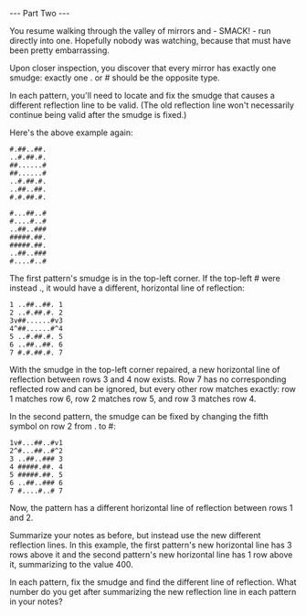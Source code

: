 --- Part Two ---

You resume walking through the valley of mirrors and - SMACK! - run directly
into one. Hopefully nobody was watching, because that must have been pretty
embarrassing.

Upon closer inspection, you discover that every mirror has exactly one smudge:
exactly one . or # should be the opposite type.

In each pattern, you'll need to locate and fix the smudge that causes a
different reflection line to be valid. (The old reflection line won't
necessarily continue being valid after the smudge is fixed.)

Here's the above example again:

```
#.##..##.
..#.##.#.
##......#
##......#
..#.##.#.
..##..##.
#.#.##.#.

#...##..#
#....#..#
..##..###
#####.##.
#####.##.
..##..###
#....#..#
```

The first pattern's smudge is in the top-left corner. If the top-left # were
instead ., it would have a different, horizontal line of reflection:

```
1 ..##..##. 1
2 ..#.##.#. 2
3v##......#v3
4^##......#^4
5 ..#.##.#. 5
6 ..##..##. 6
7 #.#.##.#. 7
```

With the smudge in the top-left corner repaired, a new horizontal line of
reflection between rows 3 and 4 now exists. Row 7 has no corresponding reflected
row and can be ignored, but every other row matches exactly: row 1 matches row
6, row 2 matches row 5, and row 3 matches row 4.

In the second pattern, the smudge can be fixed by changing the fifth symbol on
row 2 from . to #:

```
1v#...##..#v1
2^#...##..#^2
3 ..##..### 3
4 #####.##. 4
5 #####.##. 5
6 ..##..### 6
7 #....#..# 7
```

Now, the pattern has a different horizontal line of reflection between rows 1
and 2.

Summarize your notes as before, but instead use the new different reflection
lines. In this example, the first pattern's new horizontal line has 3 rows above
it and the second pattern's new horizontal line has 1 row above it, summarizing
to the value 400.

In each pattern, fix the smudge and find the different line of reflection. What
number do you get after summarizing the new reflection line in each pattern in
your notes?
